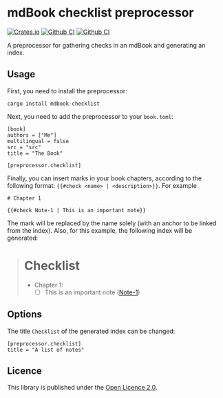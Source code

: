 # mdBook checklist preprocessor

[![Crates.io](https://img.shields.io/crates/v/mdbook-checklist.svg)](https://crates.io/crates/mdbook-checklist)
[![Github CI](https://github.com/ANSSI-FR/mdbook-checklist/workflows/Rust/badge.svg)](https://github.com/ANSSI-FR/mdbook-checklist/actions)
[![Github CI](https://github.com/ANSSI-FR/mdbook-checklist/workflows/Clippy/badge.svg)](https://github.com/ANSSI-FR/mdbook-checklist/actions)

A preprocessor for gathering checks in an mdBook and generating an index.

## Usage

First, you need to install the preprocessor:

```
cargo install mdbook-checklist
```

Next, you need to add the preprocessor to your `book.toml`:

```
[book]
authors = ["Me"]
multilingual = false
src = "src"
title = "The Book"

[preprocessor.checklist]
```

Finally, you can insert marks in your book chapters, according to the following
format: `{{#check <name> | <description>}}`. For example

```
# Chapter 1

{{#check Note-1 | This is an important note}}
```

The mark will be replaced by the name solely (with an anchor to be linked from
the index). Also, for this example, the following index will be generated:

> # Checklist
> 
>  - Chapter 1:
>    - [ ] This is an important note ([Note-1](README.md#Note-1))


## Options

The title `Checklist` of the generated index can be changed:

```
[preprocessor.checklist]
title = "A list of notes"
```

## Licence

This library is published under the [Open Licence 2.0](LICENCE.md).
